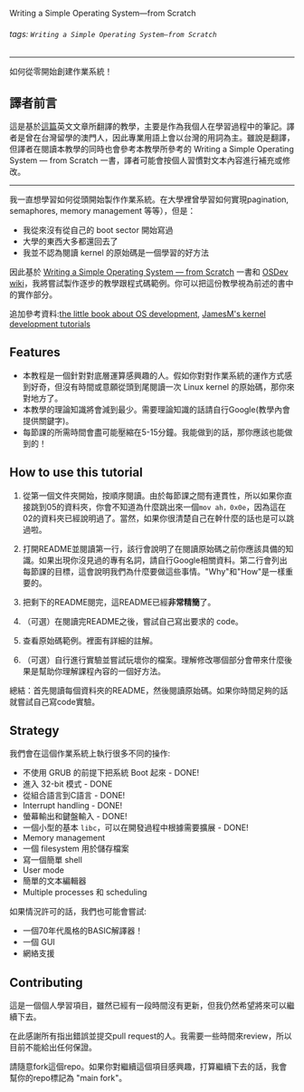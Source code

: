 Writing a Simple Operating System—from Scratch

###### tags: `Writing a Simple Operating System—from Scratch`

---

如何從零開始創建作業系統！

## 譯者前言

這是基於[這篇](https://github.com/cfenollosa/os-tutorial)英文文章所翻譯的教學，主要是作為我個人在學習過程中的筆記。譯者是曾在台灣留學的澳門人，因此專業用語上會以台灣的用詞為主。雖說是翻譯，但譯者在閱讀本教學的同時也會參考本教學所參考的 Writing a Simple Operating System —
from Scratch 一書，譯者可能會按個人習慣對文本內容進行補充或修改。

---

我一直想學習如何從頭開始製作作業系統。在大學裡曾學習如何實現pagination, semaphores, memory management 等等），但是：

* 我從來沒有從自己的 boot sector 開始寫過
* 大學的東西大多都還回去了
* 我並不認為閱讀 kernel 的原始碼是一個學習的好方法

因此基於 [Writing a Simple Operating System —
from Scratch](http://www.cs.bham.ac.uk/~exr/lectures/opsys/10_11/lectures/os-dev.pdf) 一書和 [OSDev wiki](http://wiki.osdev.org/)，我將嘗試製作逐步的教學跟程式碼範例。你可以把這份教學視為前述的書中的實作部分。

追加參考資料:[the little book about OS development](https://littleosbook.github.io),
[JamesM's kernel development tutorials](https://web.archive.org/web/20160412174753/http://www.jamesmolloy.co.uk/tutorial_html/index.html)

Features
--------

- 本教程是一個針對對底層運算感興趣的人。假如你對對作業系統的運作方式感到好奇，但沒有時間或意願從頭到尾閱讀一次 Linux kernel 的原始碼，那你來對地方了。
- 本教學的理論知識將會減到最少。需要理論知識的話請自行Google(教學內會提供關鍵字)。
- 每節課的所需時間會盡可能壓縮在5-15分鐘。我能做到的話，那你應該也能做到的！

How to use this tutorial
------------------------

1. 從第一個文件夾開始，按順序閱讀。由於每節課之間有連貫性，所以如果你直接跳到05的資料夾，你會不知道為什麼跳出來一個`mov ah，0x0e`，因為這在02的資料夾已經說明過了。當然，如果你很清楚自己在幹什麼的話也是可以跳過啦。

2. 打開README並閱讀第一行，該行會說明了在閱讀原始碼之前你應該具備的知識。如果出現你沒見過的專有名詞，請自行Google相關資料。第二行會列出每節課的目標，這會說明我們為什麼要做這些事情。"Why"和"How"是一樣重要的。
 
3. 把剩下的README閱完，這README已經**非常精簡**了。

4. （可選）在閱讀完README之後，嘗試自己寫出要求的 code。

5. 查看原始碼範例。裡面有詳細的註解。

6. （可選）自行進行實驗並嘗試玩壞你的檔案。理解修改哪個部分會帶來什麼後果是幫助你理解課程內容的一個好方法。

總結：首先閱讀每個資料夾的README，然後閱讀原始碼。如果你時間足夠的話就嘗試自己寫code實驗。

Strategy
-------- 

我們會在這個作業系統上執行很多不同的操作:

- 不使用 GRUB 的前提下把系統 Boot 起來 - DONE!
- 進入 32-bit 模式 - DONE
- 從組合語言到C語言 - DONE!
- Interrupt handling - DONE!
- 螢幕輸出和鍵盤輸入 - DONE!
- 一個小型的基本 `libc`，可以在開發過程中根據需要擴展 - DONE!
- Memory management
- 一個 filesystem 用於儲存檔案
- 寫一個簡單 shell
- User mode
- 簡單的文本編輯器
- Multiple processes 和 scheduling


如果情況許可的話，我們也可能會嘗試:

- 一個70年代風格的BASIC解譯器！ 
- 一個 GUI
- 網絡支援

Contributing
------------

這是一個個人學習項目，雖然已經有一段時間沒有更新，但我仍然希望將來可以繼續下去。

在此感謝所有指出錯誤並提交pull request的人。我需要一些時間來review，所以目前不能給出任何保證。

請隨意fork這個repo。如果你對繼續這個項目感興趣，打算繼續下去的話，我會幫你的repo標記為 "main fork"。
